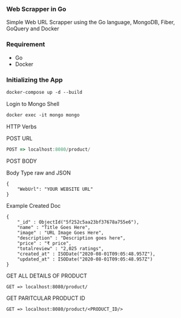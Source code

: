 ### Web Scrapper in Go

Simple Web URL Scrapper using the Go language, MongoDB, Fiber, GoQuery and Docker

### Requirement
 - Go
 - Docker

### Initializing the App

```dockerfile
docker-compose up -d --build
```

Login to Mongo Shell
```dockerfile
docker exec -it mongo mongo
```

HTTP Verbs

POST URL
```javascript
POST => localhost:8080/product/
```
POST BODY

Body Type raw and JSON

```
{
    "WebUrl": "YOUR WEBSITE URL"
}
```

Example Created Doc

```
{
	"_id" : ObjectId("5f252c5aa23bf37678a755e6"),
	"name" : "Title Goes Here",
	"image" : "URL Image Goes Here",
	"description" : "Description goes here",
	"price" : "₹ price",
	"totalreview" : "2,025 ratings",
	"created_at" : ISODate("2020-08-01T09:05:48.957Z"),
	"updated_at" : ISODate("2020-08-01T09:05:48.957Z")
}
```

GET ALL DETAILS OF PRODUCT 

```
GET => localhost:8080/product/
```

GET PARITCULAR PRODUCT ID

```
GET => localhost:8080/product/<PRODUCT_ID/>
```